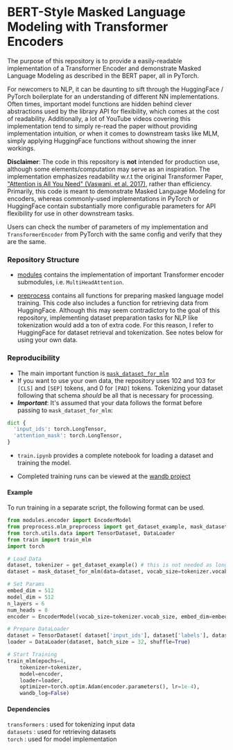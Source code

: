 # BERT-Style Masked Language Modeling with Transformer Encoders

The purpose of this repository is to provide a easily-readable implementation of a Transformer Encoder and demonstrate Masked Language Modeling as described in the BERT paper, all in PyTorch.

For newcomers to NLP, it can be daunting to sift through the HuggingFace / PyTorch boilerplate for an understanding of different NN implementations. Often times, important model functions are hidden behind clever abstractions used by the library API for flexibility, which comes at the cost of readability. Additionally, a lot of YouTube videos covering this implementation tend to simply re-read the paper without providing implementation intuition, or when it comes to downstream tasks like MLM, simply applying HuggingFace functions without showing the inner workings.

**Disclaimer**: The code in this repository is **not** intended for production use, although some elements/computation may serve as an inspiration. The implementation emphasizes readability w.r.t the original Transformer Paper, ["Attention is All You Need" (Vaswani, et al. 2017)](https://arxiv.org/abs/1706.03762), rather than efficiency. Primarily, this code is meant to demonstrate Masked Language Modeling for encoders, whereas commonly-used implementations in PyTorch or HuggingFace contain substantially more configurable parameters for API flexibility for use in other downstream tasks.

Users can check the number of parameters of my implementation and `TransformerEncoder` from PyTorch with the same config and verify that they are the same.



### Repository Structure

- [modules](https://github.com/rishub-tamirisa/language-model-impl/tree/main/modules) contains the implementation of important Transformer encoder submodules, i.e. `MultiHeadAttention`.

- [preprocess](https://github.com/rishub-tamirisa/language-model-impl/tree/main/preprocess) contains all functions for preparing masked language model training. This code also includes a function for retrieving data from HuggingFace. Although this may seem contradictory to the goal of this repository, implementing dataset preparation tasks for NLP like tokenization would add a ton of extra code. For this reason, I refer to HuggingFace for dataset retrieval and tokenization. See notes below for using your own data. 

### Reproducibility


- The main important function is [`mask_dataset_for_mlm`](https://github.com/rishub-tamirisa/transformer-mlm/blob/main/preprocess/mlm_preprocess.py) 
- If you want to use your own data, the repository uses 102 and 103 for `[CLS]` and `[SEP]` tokens, and 0 for `[PAD]` tokens. Tokenizing your dataset following that schema *should* be all that is necessary for processing. 
- ***Important***: It's assumed that your data follows the format before passing to `mask_dataset_for_mlm`:
```python
dict { 
  'input_ids': torch.LongTensor,
  'attention_mask': torch.LongTensor,
}
```

- `train.ipynb` provides a complete notebook for loading a dataset and training the model.

- Completed training runs can be viewed at the [wandb project](https://wandb.ai/rishubtamirisa/encoder-mlm?workspace=user-rishubtamirisa)

#### Example

To run training in a separate script, the following format can be used.

```python 
from modules.encoder import EncoderModel
from preprocess.mlm_preprocess import get_dataset_example, mask_dataset_for_mlm
from torch.utils.data import TensorDataset, DataLoader
from train import train_mlm
import torch

# Load Data
dataset, tokenizer = get_dataset_example() # this is not needed as long as you know your vocab_size and your data adheres to the format
dataset = mask_dataset_for_mlm(data=dataset, vocab_size=tokenizer.vocab_size)

# Set Params
embed_dim = 512
model_dim = 512
n_layers = 6
num_heads = 8
encoder = EncoderModel(vocab_size=tokenizer.vocab_size, embed_dim=embed_dim, model_dim=model_dim, n_layers=n_layers, num_heads=num_heads)

# Prepare DataLoader
dataset = TensorDataset( dataset['input_ids'], dataset['labels'], dataset['attention_mask'] )
loader = DataLoader(dataset, batch_size = 32, shuffle=True)

# Start Training
train_mlm(epochs=4, 
    tokenizer=tokenizer, 
    model=encoder, 
    loader=loader, 
    optimizer=torch.optim.Adam(encoder.parameters(), lr=1e-4),
    wandb_log=False)
```
#### Dependencies
`transformers` : used for tokenizing input data <br>
`datasets` : used for retrieving datasets <br>
`torch` : used for model implementation <br>

